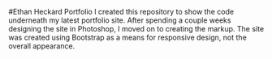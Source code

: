 #Ethan Heckard Portfolio
I created this repository to show the code underneath my latest portfolio site. After spending a couple weeks designing the site in Photoshop, I moved on to creating the markup. The site was created using Bootstrap as a means for responsive design, not the overall appearance.